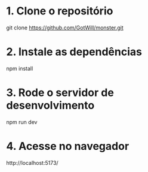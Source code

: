 # 1. Clone o repositório
git clone https://github.com/GotWill/monster.git

# 2. Instale as dependências
npm install

# 3. Rode o servidor de desenvolvimento
npm run dev

# 4. Acesse no navegador
http://localhost:5173/
